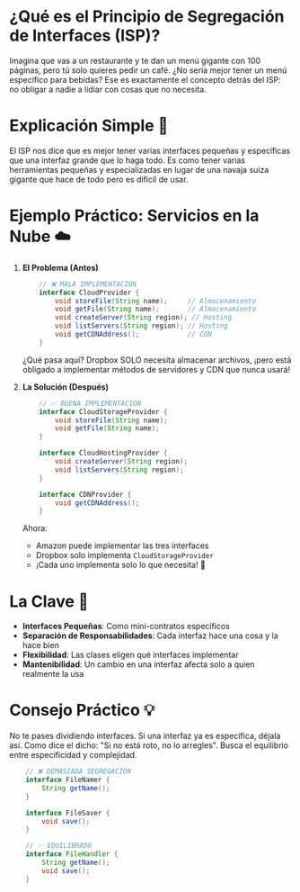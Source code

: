 # ¿Qué es el Principio de Segregación de Interfaces (ISP)?

Imagina que vas a un restaurante y te dan un menú gigante con 100 páginas, pero tú solo quieres pedir un café. ¿No sería mejor tener un menú específico para bebidas? Ese es exactamente el concepto detrás del ISP: no obligar a nadie a lidiar con cosas que no necesita.

# Explicación Simple 🎯

El ISP nos dice que es mejor tener varias interfaces pequeñas y específicas que una interfaz grande que lo haga todo. Es como tener varias herramientas pequeñas y especializadas en lugar de una navaja suiza gigante que hace de todo pero es difícil de usar.

# Ejemplo Práctico: Servicios en la Nube ☁️

1.  **El Problema (Antes)**

    ```java
        // ❌ MALA IMPLEMENTACIÓN
        interface CloudProvider {
            void storeFile(String name);     // Almacenamiento
            void getFile(String name);       // Almacenamiento
            void createServer(String region); // Hosting
            void listServers(String region); // Hosting
            void getCDNAddress();            // CDN
        }
    ```

    ¿Qué pasa aquí? Dropbox SOLO necesita almacenar archivos, ¡pero está obligado a implementar métodos de servidores y CDN que nunca usará!

2.  **La Solución (Después)**

    ```java
        // ✅ BUENA IMPLEMENTACIÓN
        interface CloudStorageProvider {
            void storeFile(String name);
            void getFile(String name);
        }

        interface CloudHostingProvider {
            void createServer(String region);
            void listServers(String region);
        }

        interface CDNProvider {
            void getCDNAddress();
        }
    ```

    Ahora:

    - Amazon puede implementar las tres interfaces
    - Dropbox solo implementa `CloudStorageProvider`
    - ¡Cada uno implementa solo lo que necesita! 🎉

# La Clave 🔑

- **Interfaces Pequeñas**: Como mini-contratos específicos
- **Separación de Responsabilidades**: Cada interfaz hace una cosa y la hace bien
- **Flexibilidad**: Las clases eligen qué interfaces implementar
- **Mantenibilidad**: Un cambio en una interfaz afecta solo a quien realmente la usa

# Consejo Práctico 💡

No te pases dividiendo interfaces. Si una interfaz ya es específica, déjala así. Como dice el dicho: "Si no está roto, no lo arregles". Busca el equilibrio entre especificidad y complejidad.

```java
    // ❌ DEMASIADA SEGREGACIÓN
    interface FileNamer {
        String getName();
    }

    interface FileSaver {
        void save();
    }

    // ✅ EQUILIBRADO
    interface FileHandler {
        String getName();
        void save();
    }
```
